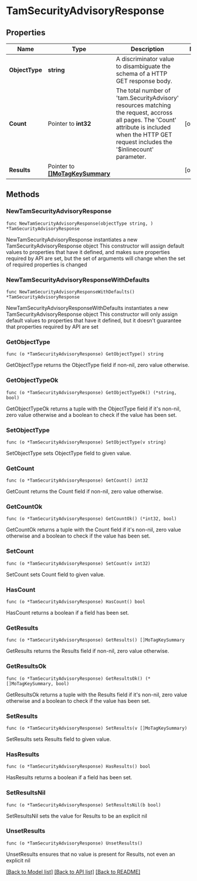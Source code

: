 # TamSecurityAdvisoryResponse

## Properties

Name | Type | Description | Notes
------------ | ------------- | ------------- | -------------
**ObjectType** | **string** | A discriminator value to disambiguate the schema of a HTTP GET response body. | 
**Count** | Pointer to **int32** | The total number of &#39;tam.SecurityAdvisory&#39; resources matching the request, accross all pages. The &#39;Count&#39; attribute is included when the HTTP GET request includes the &#39;$inlinecount&#39; parameter. | [optional] 
**Results** | Pointer to [**[]MoTagKeySummary**](MoTagKeySummary.md) |  | [optional] 

## Methods

### NewTamSecurityAdvisoryResponse

`func NewTamSecurityAdvisoryResponse(objectType string, ) *TamSecurityAdvisoryResponse`

NewTamSecurityAdvisoryResponse instantiates a new TamSecurityAdvisoryResponse object
This constructor will assign default values to properties that have it defined,
and makes sure properties required by API are set, but the set of arguments
will change when the set of required properties is changed

### NewTamSecurityAdvisoryResponseWithDefaults

`func NewTamSecurityAdvisoryResponseWithDefaults() *TamSecurityAdvisoryResponse`

NewTamSecurityAdvisoryResponseWithDefaults instantiates a new TamSecurityAdvisoryResponse object
This constructor will only assign default values to properties that have it defined,
but it doesn't guarantee that properties required by API are set

### GetObjectType

`func (o *TamSecurityAdvisoryResponse) GetObjectType() string`

GetObjectType returns the ObjectType field if non-nil, zero value otherwise.

### GetObjectTypeOk

`func (o *TamSecurityAdvisoryResponse) GetObjectTypeOk() (*string, bool)`

GetObjectTypeOk returns a tuple with the ObjectType field if it's non-nil, zero value otherwise
and a boolean to check if the value has been set.

### SetObjectType

`func (o *TamSecurityAdvisoryResponse) SetObjectType(v string)`

SetObjectType sets ObjectType field to given value.


### GetCount

`func (o *TamSecurityAdvisoryResponse) GetCount() int32`

GetCount returns the Count field if non-nil, zero value otherwise.

### GetCountOk

`func (o *TamSecurityAdvisoryResponse) GetCountOk() (*int32, bool)`

GetCountOk returns a tuple with the Count field if it's non-nil, zero value otherwise
and a boolean to check if the value has been set.

### SetCount

`func (o *TamSecurityAdvisoryResponse) SetCount(v int32)`

SetCount sets Count field to given value.

### HasCount

`func (o *TamSecurityAdvisoryResponse) HasCount() bool`

HasCount returns a boolean if a field has been set.

### GetResults

`func (o *TamSecurityAdvisoryResponse) GetResults() []MoTagKeySummary`

GetResults returns the Results field if non-nil, zero value otherwise.

### GetResultsOk

`func (o *TamSecurityAdvisoryResponse) GetResultsOk() (*[]MoTagKeySummary, bool)`

GetResultsOk returns a tuple with the Results field if it's non-nil, zero value otherwise
and a boolean to check if the value has been set.

### SetResults

`func (o *TamSecurityAdvisoryResponse) SetResults(v []MoTagKeySummary)`

SetResults sets Results field to given value.

### HasResults

`func (o *TamSecurityAdvisoryResponse) HasResults() bool`

HasResults returns a boolean if a field has been set.

### SetResultsNil

`func (o *TamSecurityAdvisoryResponse) SetResultsNil(b bool)`

 SetResultsNil sets the value for Results to be an explicit nil

### UnsetResults
`func (o *TamSecurityAdvisoryResponse) UnsetResults()`

UnsetResults ensures that no value is present for Results, not even an explicit nil

[[Back to Model list]](../README.md#documentation-for-models) [[Back to API list]](../README.md#documentation-for-api-endpoints) [[Back to README]](../README.md)


